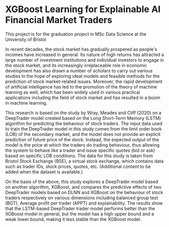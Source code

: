 # XGBoost Learning for Explainable AI Financial Market Traders
This project is for the graduation project in MSc Data Science at the University of Bristol

In recent decades, the stock market has gradually prospered as people's incomes have increased in general. Its nature of high returns has attracted a large number of investment institutions and individual investors to engage in the stock market, and its increasingly irreplaceable role in economic development has also drawn a number of scholars to carry out various studies in the hope of exploring ideal models and feasible methods for the prediction of stock market-related issues. Moreover, the rapid development of artificial intelligence has led to the promotion of the theory of machine learning as well, which has been widely used in various practical applications including the field of stock market and has resulted in a boom in machine learning.

This research is based on the study by Wray, Meades and Cliff (2020) on a DeepTrader model created based on the Long Short-Term Memory (LSTM) algorithm for predicting the behaviour of stock traders. The input data used to train the DeepTrader model in this study comes from the limit order book (LOB) of the secondary market, and the model does not provide an explicit prediction of future price of the stock. Instead, the expected output of the model is the price at which the traders do trading behaviour, thus allowing the system to behave like a trader and issue specific quotes (bid or ask) based on specific LOB conditions. The data for this study is taken from Bristol Stock Exchange (BSE), a virtual stock exchange, which contains data such as trader IDs, stock prices, quotes, etc. (Additional content to be added when the dataset is available.)

On the basis of the above, this study explores a DeepTrader model based on another algorithm, XGBoost, and compares the predictive effects of two DeepTrader models based on DLNN and XGBoost on the behaviour of stock traders respectively on various dimensions including balanced group test (BGT), Average profit per trader (APPT) and explainability. The results show that the LSTM-based DeepTrader trader model performs better than the XGBoost model in general, but the model has a high upper bound and a weak lower bound, making it less stable than the XGBoost model.
